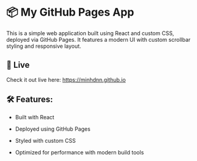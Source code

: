 # 📦 My GitHub Pages App
This is a simple web application built using React and custom CSS, deployed via GitHub Pages. It features a modern UI with custom scrollbar styling and responsive layout.

## 🚀 Live
Check it out live here: https://minhdnn.github.io


## 🛠 Features:
- Built with React

- Deployed using GitHub Pages

- Styled with custom CSS

- Optimized for performance with modern build tools

